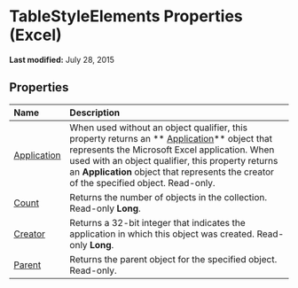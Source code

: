 
# TableStyleElements Properties (Excel)

 **Last modified:** July 28, 2015


## Properties



|**Name**|**Description**|
|:-----|:-----|
| [Application](0aceeb49-8605-f7f6-b19e-c1cc2e0d1af4.md)|When used without an object qualifier, this property returns an  ** [Application](19b73597-5cf9-4f56-8227-b5211f657f6f.md)** object that represents the Microsoft Excel application. When used with an object qualifier, this property returns an **Application** object that represents the creator of the specified object. Read-only.|
| [Count](324d2c82-87d8-69ca-eff6-45db7fe092e8.md)|Returns the number of objects in the collection. Read-only  **Long**.|
| [Creator](ef8ca78a-248a-a226-b641-c9917d84236a.md)|Returns a 32-bit integer that indicates the application in which this object was created. Read-only  **Long**.|
| [Parent](4c7acb7d-52d2-25d9-769a-265e0cfcb648.md)|Returns the parent object for the specified object. Read-only.|
